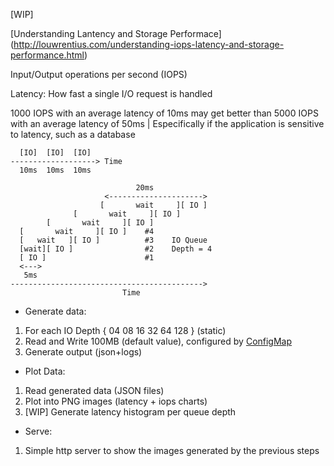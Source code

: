 [WIP]

[Understanding Lantency and Storage Performace] (http://louwrentius.com/understanding-iops-latency-and-storage-performance.html)

Input/Output operations per second (IOPS)

Latency: How fast a single I/O request is handled

1000 IOPS with an average latency of 10ms may get better than
5000 IOPS with an average latency of 50ms
| Especifically if the application is sensitive to latency, such as a database

```
  [IO]  [IO]  [IO]
-------------------> Time
  10ms  10ms  10ms
```

```
                            20ms
                     <--------------------->
                    [       wait     ][ IO ]
              [       wait     ][ IO ]
        [       wait     ][ IO ]
  [       wait     ][ IO ]    #4
  [   wait   ][ IO ]          #3    IO Queue
  [wait][ IO ]                #2    Depth = 4
  [ IO ]                      #1
  <--->
   5ms
------------------------------------------->
                         Time
```

- Generate data:
1. For each IO Depth { 04 08 16 32 64 128 } (static)
1. Read and Write 100MB (default value), configured by [ConfigMap](/manifests/kubernetes/configmap.yaml)
1. Generate output (json+logs)

- Plot Data:
1. Read generated data (JSON files)
1. Plot into PNG images (latency + iops charts)
1. [WIP] Generate latency histogram per queue depth

- Serve:
1. Simple http server to show the images generated by the previous steps
